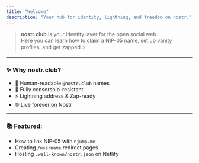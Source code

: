 ```yaml
---
title: "Welcome"
description: "Your hub for identity, lightning, and freedom on nostr."
---
```


> **nostr.club** is your identity layer for the open social web.  
Here you can learn how to claim a NIP-05 name, set up vanity profiles, and get zapped ⚡.

---

### ✨ Why nostr.club?

- 🧠 Human-readable `@nostr.club` names
- 🔐 Fully censorship-resistant
- ⚡ Lightning address & Zap-ready
- 🌐 Live forever on Nostr

---

### 📚 Featured:

- How to link NIP-05 with `njump.me`
- Creating `/username` redirect pages
- Hosting `.well-known/nostr.json` on Netlify
